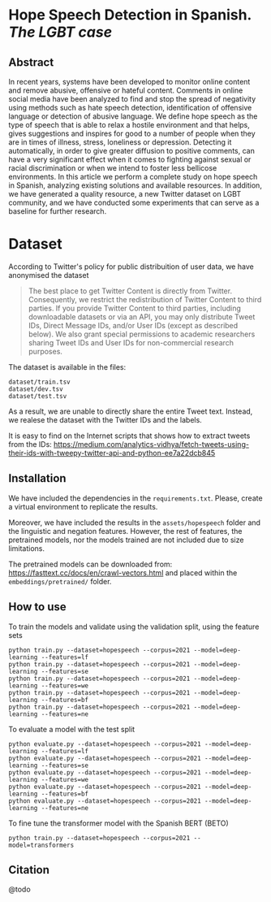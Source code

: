 # Hope Speech Detection in Spanish. *The LGBT case*
## Abstract
In recent years, systems have been developed to monitor online content and 
remove abusive, offensive or hateful content. Comments in online social media 
have been analyzed to find and stop the spread of negativity using methods 
such as hate speech detection, identification of offensive language or detection 
of abusive language. We define hope speech as the type of speech that is able to 
relax a hostile environment and that helps, gives suggestions and inspires for 
good to a number of people when they are in times of illness, stress, loneliness 
or depression. Detecting it automatically, in order to give greater diffusion to 
positive comments, can have a very significant effect when it comes to fighting 
against sexual or racial discrimination or when we intend to foster less bellicose 
environments. In this article we perform a complete study on hope speech in 
Spanish, analyzing existing solutions and available resources. In addition, we 
have generated a quality resource, a new Twitter dataset on LGBT community, and 
we have conducted some experiments that can serve as a baseline for further 
research.


# Dataset
According to Twitter's policy for public distribuition of user data, we have anonymised the dataset

> The best place to get Twitter Content is directly from Twitter. Consequently, we restrict the 
> redistribution of Twitter Content to third parties. If you provide Twitter Content to third parties, 
> including downloadable datasets or via an API, you may only distribute Tweet IDs, Direct Message IDs, 
> and/or User IDs (except as described below). We also grant special permissions to academic researchers 
> sharing Tweet IDs and User IDs for non-commercial research purposes.

The dataset is available in the files:

```
dataset/train.tsv
dataset/dev.tsv
dataset/test.tsv
```

As a result, we are unable to directly share the entire Tweet text. Instead, we realese the dataset with the 
Twitter IDs and the labels.

It is easy to find on the Internet scripts that shows how to extract tweets from the IDs:
https://medium.com/analytics-vidhya/fetch-tweets-using-their-ids-with-tweepy-twitter-api-and-python-ee7a22dcb845


## Installation
We have included the dependencies in the ```requirements.txt```. Please, create a 
virtual environment to replicate the results.

Moreover, we have included the results in the ```assets/hopespeech``` folder and the 
linguistic and negation features. However, the rest of features, the pretrained models,
nor the models trained are not included due to size limitations. 

The pretrained models can be downloaded from: https://fasttext.cc/docs/en/crawl-vectors.html
and placed within the ```embeddings/pretrained/``` folder.


## How to use
To train the models and validate using the validation split, using the feature sets

```
python train.py --dataset=hopespeech --corpus=2021 --model=deep-learning --features=lf
python train.py --dataset=hopespeech --corpus=2021 --model=deep-learning --features=se
python train.py --dataset=hopespeech --corpus=2021 --model=deep-learning --features=we
python train.py --dataset=hopespeech --corpus=2021 --model=deep-learning --features=bf
python train.py --dataset=hopespeech --corpus=2021 --model=deep-learning --features=ne
```

To evaluate a model with the test split
```
python evaluate.py --dataset=hopespeech --corpus=2021 --model=deep-learning --features=lf
python evaluate.py --dataset=hopespeech --corpus=2021 --model=deep-learning --features=se
python evaluate.py --dataset=hopespeech --corpus=2021 --model=deep-learning --features=we
python evaluate.py --dataset=hopespeech --corpus=2021 --model=deep-learning --features=bf
python evaluate.py --dataset=hopespeech --corpus=2021 --model=deep-learning --features=ne
```

To fine tune the transformer model with the Spanish BERT (BETO)
```
python train.py --dataset=hopespeech --corpus=2021 --model=transformers
```


## Citation
@todo